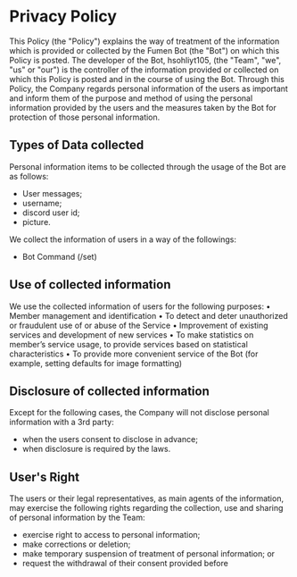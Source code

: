 # Privacy Policy
This Policy (the "Policy") explains the way of treatment of the information which is provided or collected by the Fumen Bot (the "Bot") on which this Policy is posted.
The developer of the Bot, hsohliyt105, (the "Team", "we", "us" or "our") is the controller of the information provided or collected on which this Policy is posted and in the course of using the Bot.
Through this Policy, the Company regards personal information of the users as important and inform them of the purpose and method of using the personal information provided
by the users and the measures taken by the Bot for protection of those personal information. 

## Types of Data collected
Personal information items to be collected through the usage of the Bot are as follows:
- User messages;
- username;
- discord user id;
- picture.

We collect the information of users in a way of the followings: 
- Bot Command (/set)

## Use of collected information
We use the collected information of users for the following purposes:
• Member management and identification
• To detect and deter unauthorized or fraudulent use of or abuse of the Service
• Improvement of existing services and development of new services
• To make statistics on member’s service usage, to provide services based on statistical characteristics
• To provide more convenient service of the Bot (for example, setting defaults for image formatting)

## Disclosure of collected information
Except for the following cases, the Company will not disclose personal information with a 3rd
party:
- when the users consent to disclose in advance;
- when disclosure is required by the laws.

## User's Right
The users or their legal representatives, as main agents of the information, may exercise the
following rights regarding the collection, use and sharing of personal information by the
Team:
- exercise right to access to personal information;
- make corrections or deletion;
- make temporary suspension of treatment of personal information; or
- request the withdrawal of their consent provided before
